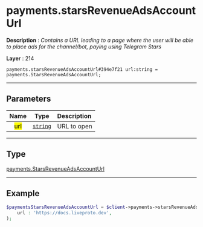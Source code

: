 # payments.starsRevenueAdsAccountUrl

**Description** : *Contains a URL leading to a page where the user will be able to place ads for the channel/bot, paying using Telegram Stars*

**Layer** : 214

```tl
payments.starsRevenueAdsAccountUrl#394e7f21 url:string = payments.StarsRevenueAdsAccountUrl;
```

---

## Parameters

| Name | Type | Description |
| :---: | :---: | :--- |
| <mark>url</mark> | [`string`](type/string) | URL to open |

---

## Type

[payments.StarsRevenueAdsAccountUrl](type/payments.StarsRevenueAdsAccountUrl)

---

## Example

```php
$paymentsStarsRevenueAdsAccountUrl = $client->payments->starsRevenueAdsAccountUrl(
	url : 'https://docs.liveproto.dev',
);
```
